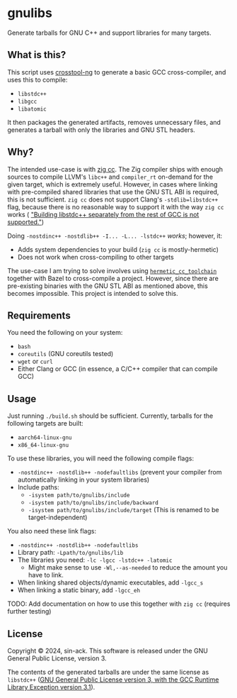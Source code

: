 # gnulibs

Generate tarballs for GNU C++ and support libraries for many targets.

## What is this?

This script uses [crosstool-ng](https://crosstool-ng.github.io/) to generate
a basic GCC cross-compiler, and uses this to compile:

- `libstdc++`
- `libgcc`
- `libatomic`

It then packages the generated artifacts, removes unnecessary files, and
generates a tarball with only the libraries and GNU STL headers.

## Why?

The intended use-case is with
[zig cc](https://andrewkelley.me/post/zig-cc-powerful-drop-in-replacement-gcc-clang.html).
The Zig compiler ships with enough sources to compile LLVM's `libc++` and `compiler_rt`
on-demand for the given target, which is extremely useful. However, in cases
where linking with pre-compiled shared libraries that use the GNU STL ABI is
required, this is not sufficient. `zig cc` does not support Clang's
`-stdlib=libstdc++` flag, because there is no reasonable way to support it with
the way `zig cc` works (
["Building libstdc++ separately from the rest of GCC is not supported."](https://gcc.gnu.org/onlinedocs/libstdc++/manual/setup.html))

Doing `-nostdinc++ -nostdlib++ -I... -L... -lstdc++` *works*; however, it:
- Adds system dependencies to your build (`zig cc` is mostly-hermetic)
- Does not work when cross-compiling to other targets

The use-case I am trying to solve involves using
[`hermetic_cc_toolchain`](https://github.com/uber/hermetic_cc_toolchain) together
with Bazel to cross-compile a project. However, since there are pre-existing
binaries with the GNU STL ABI as mentioned above, this becomes impossible. This
project is intended to solve this.

## Requirements

You need the following on your system:

- `bash`
- `coreutils` (GNU coreutils tested)
- `wget` or `curl`
- Either Clang or GCC (in essence, a C/C++ compiler that can compile GCC)

## Usage

Just running `./build.sh` should be sufficient. Currently, tarballs for the
following targets are built:

- `aarch64-linux-gnu`
- `x86_64-linux-gnu`

To use these libraries, you will need the following compile flags:

- `-nostdinc++ -nostdlib++ -nodefaultlibs` (prevent your compiler from automatically linking in your system libraries)
- Include paths:
  + `-isystem path/to/gnulibs/include`
  + `-isystem path/to/gnulibs/include/backward`
  + `-isystem path/to/gnulibs/include/target` (This is renamed to be target-independent)
  
You also need these link flags:

- `-nostdinc++ -nostdlib++ -nodefaultlibs`
- Library path: `-Lpath/to/gnulibs/lib`
- The libraries you need: `-lc -lgcc -lstdc++ -latomic`
  + Might make sense to use `-Wl,--as-needed` to reduce the amount you have to link.
- When linking shared objects/dynamic executables, add `-lgcc_s`
- When linking a static binary, add `-lgcc_eh`

TODO: Add documentation on how to use this together with `zig cc` (requires further testing)

## License

Copyright &copy; 2024, sin-ack. This software is released under the GNU General Public License, version 3.

The contents of the generated tarballs are under the same license as `libstdc++` ([GNU General Public License version 3, with the GCC Runtime Library Exception version 3.1](https://gcc.gnu.org/onlinedocs/libstdc++/manual/license.html)).
